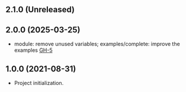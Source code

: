 ## 2.1.0 (Unreleased)
## 2.0.0 (2025-03-25)

- module: remove unused variables; examples/complete: improve the examples [GH-5](https://github.com/alibabacloud-automation/terraform-alicloud-vpc-ecs-rds-slb/pull/5)

## 1.0.0 (2021-08-31)

- Project initialization.
